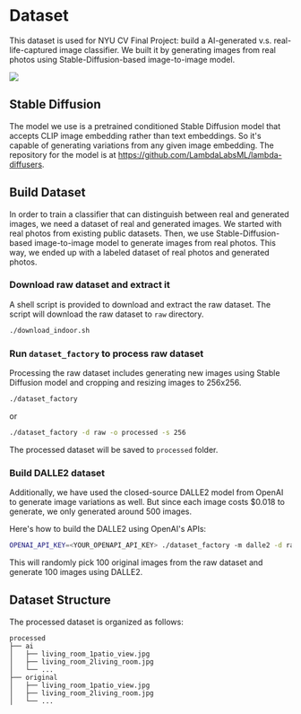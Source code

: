 # Dataset

This dataset is used for NYU CV Final Project: build a AI-generated v.s. real-life-captured image classifier. We built it by generating images from real photos using Stable-Diffusion-based image-to-image model.

![](https://user-images.githubusercontent.com/23469706/200314769-ddd1690f-a261-4110-9a99-08fd908517c0.png)

## Stable Diffusion

The model we use is a pretrained conditioned Stable Diffusion model that accepts CLIP image embedding rather than text embeddings. So it's capable of generating variations from any given image embedding. The repository for the model is at https://github.com/LambdaLabsML/lambda-diffusers.

## Build Dataset

In order to train a classifier that can distinguish between real and generated images, we need a dataset of real and generated images. We started with real photos from existing public datasets. Then, we use Stable-Diffusion-based image-to-image model to generate images from real photos. This way, we ended up with a labeled dataset of real photos and generated photos.

### Download raw dataset and extract it

A shell script is provided to download and extract the raw dataset. The script will download the raw dataset to `raw` directory.

```bash
./download_indoor.sh
```

### Run `dataset_factory` to process raw dataset

Processing the raw dataset includes generating new images using Stable Diffusion model and cropping and resizing images to 256x256.

```bash
./dataset_factory
```

or

```bash
./dataset_factory -d raw -o processed -s 256
```

The processed dataset will be saved to `processed` folder.

### Build DALLE2 dataset

Additionally, we have used the closed-source DALLE2 model from OpenAI to generate image variations as well. But since each image costs $0.018 to generate, we only generated around 500 images.

Here's how to build the DALLE2 using OpenAI's APIs:

```bash
OPENAI_API_KEY=<YOUR_OPENAPI_API_KEY> ./dataset_factory -m dalle2 -d raw -o processed_dalle2 -n 100
```

This will randomly pick 100 original images from the raw dataset and generate 100 images using DALLE2.

## Dataset Structure

The processed dataset is organized as follows:

```
processed
├── ai
│   ├── living_room_1patio_view.jpg
│   ├── living_room_2living_room.jpg
│   └── ...
├── original
│   ├── living_room_1patio_view.jpg
│   ├── living_room_2living_room.jpg
│   └── ...
```
